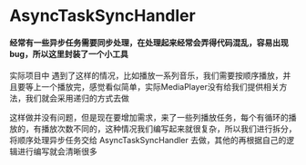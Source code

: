 # AsyncTaskSyncHandler
#### 经常有一些异步任务需要同步处理，在处理起来经常会弄得代码混乱，容易出现bug，所以这里封装了一个小工具


实际项目中 遇到了这样的情况，比如播放一系列音乐，我们需要按顺序播放，并且要等上一个播放完，感觉看似简单，实际MediaPlayer没有给我们提供相关方法，我们就会采用递归的方式去做

这样做并没有问题，但是现在要增加需求，来了一些列播放任务，每个有循环的播放的，有播放次数不同的，这种情况我们编写起来就很复杂，所以我们进行拆分，将顺序处理异步任务交给
AsyncTaskSyncHandler 去做，其他的再根据自己的逻辑进行编写就会清晰很多

